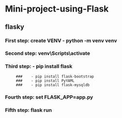 # Mini-project-using-Flask
## flasky
### First step: create VENV - python -m venv venv
### Second step: venv\Scripts\activate
### Third step: - pip install flask
         ###    - pip install flask-bootstrap
         ###    - pip install PyYAML
         ###    - pip install flask-mysqldb
### Fourth step: set FLASK_APP=app.py
### Fifth step: flask run

